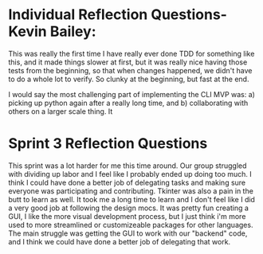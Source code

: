 # Individual Reflection Questions-Kevin Bailey:

This was really the first time I have really ever done TDD for something like this, and it made things slower at first, but it was really nice having those tests from the beginning, so that when changes happened, we didn't have to do a whole lot to verify. So clunky at the beginning, but fast at the end. 

I would say the most challenging part of implementing the CLI MVP was: a) picking up python again after a really long time, and b) collaborating with others on a larger scale thing. It

# Sprint 3 Reflection Questions

This sprint was a lot harder for me this time around. Our group struggled with dividing up labor and I feel like I probably ended up doing too much. I think I could have done a better job of delegating tasks and making sure everyone was participating and contributing. Tkinter was also a pain in the butt to learn as well. It took me a long time to learn and I don't feel like I did a very good job at following the design mocs. It was pretty fun creating a GUI, I like the more visual development process, but I just think i'm more used to more streamlined or customizeable packages for other languages. The main struggle was getting the GUI to work with our "backend" code, and I think we could have done a better job of delegating that work.

